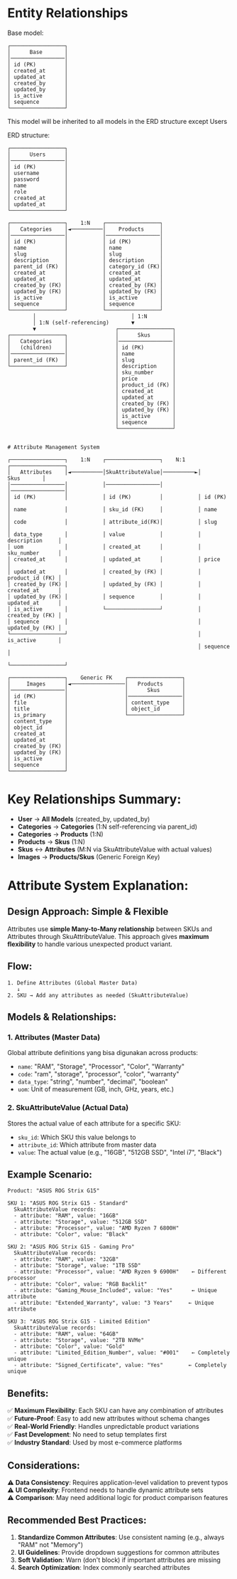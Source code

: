 # Entity Relationships
Base model:
```
┌─────────────────┐
│      Base       │
│─────────────────│
│ id (PK)         │
│ created_at      │
│ updated_at      │
│ created_by      │
│ updated_by      │
│ is_active       │
│ sequence        │
└─────────────────┘
```
This model will be inherited to all models in the ERD structure except Users

ERD structure:

```
┌─────────────────┐
│      Users      │
│─────────────────│
│ id (PK)         │
│ username        │
│ password        │
│ name            │
│ role            │
│ created_at      │
│ updated_at      │
└─────────────────┘

┌─────────────────┐    1:N    ┌─────────────────┐
│   Categories    │◄──────────│    Products     │
│─────────────────│           │─────────────────│
│ id (PK)         │           │ id (PK)         │
│ name            │           │ name            │
│ slug            │           │ slug            │
│ description     │           │ description     │
│ parent_id (FK)  │           │ category_id (FK)│
│ created_at      │           │ created_at      │
│ updated_at      │           │ updated_at      │
│ created_by (FK) │           │ created_by (FK) │
│ updated_by (FK) │           │ updated_by (FK) │
│ is_active       │           │ is_active       │
│ sequence        │           │ sequence        │
└─────────────────┘           └─────────────────┘
        │                              │ 1:N
        │ 1:N (self-referencing)       ▼
        ▼                         ┌─────────────────┐
┌─────────────────┐               │      Skus       │
│   Categories    │               │─────────────────│
│   (children)    │               │ id (PK)         │
│─────────────────│               │ name            │
│ parent_id (FK)  │               │ slug            │
└─────────────────┘               │ description     │
                                  │ sku_number      │
                                  │ price           │
                                  │ product_id (FK) │
                                  │ created_at      │
                                  │ updated_at      │
                                  │ created_by (FK) │
                                  │ updated_by (FK) │
                                  │ is_active       │
                                  │ sequence        │
                                  └─────────────────┘


# Attribute Management System

┌─────────────────┐    1:N    ┌─────────────────┐    N:1    ┌─────────────────┐
│   Attributes    │◄──────────│SkuAttributeValue│──────────►│      Skus       │
│─────────────────│           │─────────────────│           │─────────────────│
│ id (PK)         │           │ id (PK)         │           │ id (PK)         │
│ name            │           │ sku_id (FK)     │           │ name            │
│ code            │           │ attribute_id(FK)│           │ slug            │
│ data_type       │           │ value           │           │ description     │
│ uom             │           │ created_at      │           │ sku_number      │
│ created_at      │           │ updated_at      │           │ price           │
│ updated_at      │           │ created_by (FK) │           │ product_id (FK) │
│ created_by (FK) │           │ updated_by (FK) │           │ created_at      │
│ updated_by (FK) │           │ sequence        │           │ updated_at      │
│ is_active       │           └─────────────────┘           │ created_by (FK) │
│ sequence        │                                         │ updated_by (FK) │
└─────────────────┘                                         │ is_active       │
                                                            │ sequence        │
                                                            └─────────────────┘

┌─────────────────┐    Generic FK    ┌─────────────────┐
│     Images      │◄─────────────────│   Products      │
│─────────────────│                  │      Skus       │
│ id (PK)         │                  │─────────────────│
│ file            │                  │ content_type    │
│ title           │                  │ object_id       │
│ is_primary      │                  └─────────────────┘
│ content_type    │
│ object_id       │
│ created_at      │
│ updated_at      │
│ created_by (FK) │
│ updated_by (FK) │
│ is_active       │
│ sequence        │
└─────────────────┘
```

# Key Relationships Summary:
- **User** → **All Models** (created_by, updated_by)
- **Categories** → **Categories** (1:N self-referencing via parent_id)
- **Categories** → **Products** (1:N)
- **Products** → **Skus** (1:N)
- **Skus** ↔ **Attributes** (M:N via SkuAttributeValue with actual values)
- **Images** → **Products/Skus** (Generic Foreign Key)

# Attribute System Explanation:

## Design Approach: Simple & Flexible
Attributes use  **simple Many-to-Many relationship** between SKUs and Attributes through SkuAttributeValue. This approach gives **maximum flexibility** to handle various unexpected product variant.

## Flow:

```
1. Define Attributes (Global Master Data)
   ↓
2. SKU → Add any attributes as needed (SkuAttributeValue)
```

## Models & Relationships:

### 1. **Attributes** (Master Data)
Global attribute definitions yang bisa digunakan across products:
- `name`: "RAM", "Storage", "Processor", "Color", "Warranty"
- `code`: "ram", "storage", "processor", "color", "warranty"
- `data_type`: "string", "number", "decimal", "boolean"
- `uom`: Unit of measurement (GB, inch, GHz, years, etc.)

### 2. **SkuAttributeValue** (Actual Data)
Stores the actual value of each attribute for a specific SKU:
- `sku_id`: Which SKU this value belongs to
- `attribute_id`: Which attribute from master data
- `value`: The actual value (e.g., "16GB", "512GB SSD", "Intel i7", "Black")

## Example Scenario:

```
Product: "ASUS ROG Strix G15"

SKU 1: "ASUS ROG Strix G15 - Standard"
  SkuAttributeValue records:
  - attribute: "RAM", value: "16GB"
  - attribute: "Storage", value: "512GB SSD"
  - attribute: "Processor", value: "AMD Ryzen 7 6800H"
  - attribute: "Color", value: "Black"

SKU 2: "ASUS ROG Strix G15 - Gaming Pro"
  SkuAttributeValue records:
  - attribute: "RAM", value: "32GB"
  - attribute: "Storage", value: "1TB SSD"
  - attribute: "Processor", value: "AMD Ryzen 9 6900H"    ← Different processor
  - attribute: "Color", value: "RGB Backlit"
  - attribute: "Gaming_Mouse_Included", value: "Yes"      ← Unique attribute
  - attribute: "Extended_Warranty", value: "3 Years"     ← Unique attribute

SKU 3: "ASUS ROG Strix G15 - Limited Edition"
  SkuAttributeValue records:
  - attribute: "RAM", value: "64GB"
  - attribute: "Storage", value: "2TB NVMe"
  - attribute: "Color", value: "Gold"
  - attribute: "Limited_Edition_Number", value: "#001"    ← Completely unique
  - attribute: "Signed_Certificate", value: "Yes"        ← Completely unique
```

## Benefits:

✅ **Maximum Flexibility**: Each SKU can have any combination of attributes  
✅ **Future-Proof**: Easy to add new attributes without schema changes  
✅ **Real-World Friendly**: Handles unpredictable product variations  
✅ **Fast Development**: No need to setup templates first  
✅ **Industry Standard**: Used by most e-commerce platforms  

## Considerations:

⚠️ **Data Consistency**: Requires application-level validation to prevent typos  
⚠️ **UI Complexity**: Frontend needs to handle dynamic attribute sets  
⚠️ **Comparison**: May need additional logic for product comparison features  

## Recommended Best Practices:

1. **Standardize Common Attributes**: Use consistent naming (e.g., always "RAM" not "Memory")
2. **UI Guidelines**: Provide dropdown suggestions for common attributes
3. **Soft Validation**: Warn (don't block) if important attributes are missing
4. **Search Optimization**: Index commonly searched attributes